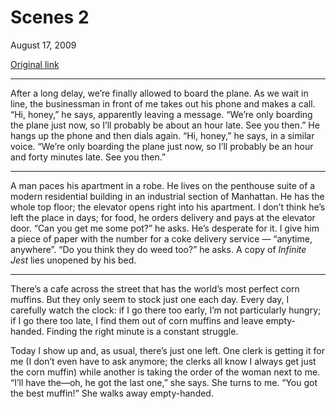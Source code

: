 Scenes 2
========

August 17, 2009

[Original link](http://www.aaronsw.com/weblog/scenes2)

* * * * *

After a long delay, we’re finally allowed to board the plane. As we wait
in line, the businessman in front of me takes out his phone and makes a
call. “Hi, honey,” he says, apparently leaving a message. “We’re only
boarding the plane just now, so I’ll probably be about an hour late. See
you then.” He hangs up the phone and then dials again. “Hi, honey,” he
says, in a similar voice. “We’re only boarding the plane just now, so
I’ll probably be an hour and forty minutes late. See you then.”

* * * * *

A man paces his apartment in a robe. He lives on the penthouse suite of
a modern residential building in an industrial section of Manhattan. He
has the whole top floor; the elevator opens right into his apartment. I
don’t think he’s left the place in days; for food, he orders delivery
and pays at the elevator door. “Can you get me some pot?” he asks. He’s
desperate for it. I give him a piece of paper with the number for a coke
delivery service — “anytime, anywhere”. “Do you think they do weed too?”
he asks. A copy of *Infinite Jest* lies unopened by his bed.

* * * * *

There’s a cafe across the street that has the world’s most perfect corn
muffins. But they only seem to stock just one each day. Every day, I
carefully watch the clock: if I go there too early, I’m not particularly
hungry; if I go there too late, I find them out of corn muffins and
leave empty-handed. Finding the right minute is a constant struggle.

Today I show up and, as usual, there’s just one left. One clerk is
getting it for me (I don’t even have to ask anymore; the clerks all know
I always get just the corn muffin) while another is taking the order of
the woman next to me. “I’ll have the—oh, he got the last one,” she says.
She turns to me. “You got the best muffin!” She walks away empty-handed.
